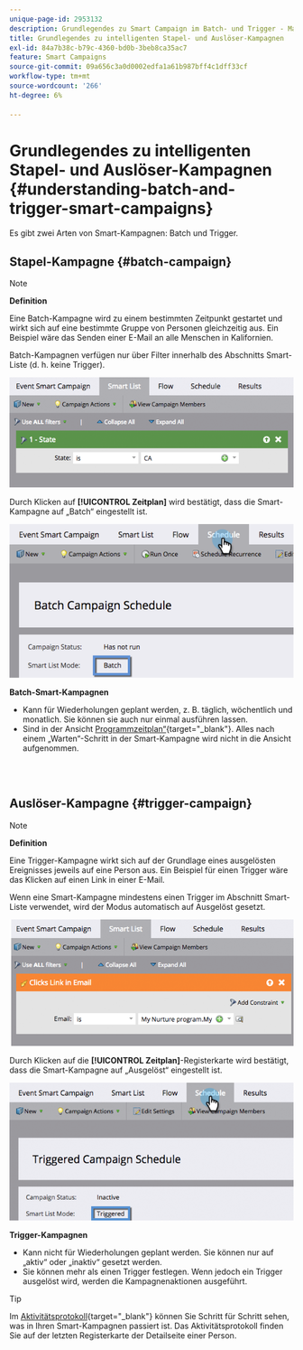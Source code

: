 ```yaml
---
unique-page-id: 2953132
description: Grundlegendes zu Smart Campaign im Batch- und Trigger - Marketo-Dokumente - Produktdokumentation
title: Grundlegendes zu intelligenten Stapel- und Auslöser-Kampagnen
exl-id: 84a7b38c-b79c-4360-bd0b-3beb8ca35ac7
feature: Smart Campaigns
source-git-commit: 09a656c3a0d0002edfa1a61b987bff4c1dff33cf
workflow-type: tm+mt
source-wordcount: '266'
ht-degree: 6%

---
```


# Grundlegendes zu intelligenten Stapel- und Auslöser-Kampagnen {#understanding-batch-and-trigger-smart-campaigns}

Es gibt zwei Arten von Smart-Kampagnen: Batch und Trigger.

## Stapel-Kampagne {#batch-campaign}

>[!NOTE]
>
>**Definition**
>
>Eine Batch-Kampagne wird zu einem bestimmten Zeitpunkt gestartet und wirkt sich auf eine bestimmte Gruppe von Personen gleichzeitig aus. Ein Beispiel wäre das Senden einer E-Mail an alle Menschen in Kalifornien.

Batch-Kampagnen verfügen nur über Filter innerhalb des Abschnitts Smart-Liste (d. h. keine Trigger).

![](assets/understanding-batch-and-trigger-smart-campaigns-1.png)

Durch Klicken auf **[!UICONTROL Zeitplan]** wird bestätigt, dass die Smart-Kampagne auf „Batch“ eingestellt ist.

![](assets/understanding-batch-and-trigger-smart-campaigns-2.png)

**Batch-Smart-Kampagnen**

* Kann für Wiederholungen geplant werden, z. B. täglich, wöchentlich und monatlich. Sie können sie auch nur einmal ausführen lassen.
* Sind in der Ansicht [Programmzeitplan“ &#x200B;](/help/marketo/product-docs/core-marketo-concepts/programs/program-schedule-view/navigating-the-program-schedule-view.md){target="_blank"}. Alles nach einem „Warten“-Schritt in der Smart-Kampagne wird nicht in die Ansicht aufgenommen.

<br> 

## Auslöser-Kampagne {#trigger-campaign}

>[!NOTE]
>
>**Definition**
>
>Eine Trigger-Kampagne wirkt sich auf der Grundlage eines ausgelösten Ereignisses jeweils auf eine Person aus. Ein Beispiel für einen Trigger wäre das Klicken auf einen Link in einer E-Mail.

Wenn eine Smart-Kampagne mindestens einen Trigger im Abschnitt Smart-Liste verwendet, wird der Modus automatisch auf Ausgelöst gesetzt.

![](assets/understanding-batch-and-trigger-smart-campaigns-3.png)

Durch Klicken auf die **[!UICONTROL Zeitplan]**-Registerkarte wird bestätigt, dass die Smart-Kampagne auf „Ausgelöst“ eingestellt ist.

![](assets/understanding-batch-and-trigger-smart-campaigns-4.png)

**Trigger-Kampagnen**

* Kann nicht für Wiederholungen geplant werden. Sie können nur auf „aktiv“ oder „inaktiv“ gesetzt werden.
* Sie können mehr als einen Trigger festlegen. Wenn jedoch ein Trigger ausgelöst wird, werden die Kampagnenaktionen ausgeführt.

>[!TIP]
>
>Im [Aktivitätsprotokoll](/help/marketo/product-docs/core-marketo-concepts/smart-lists-and-static-lists/managing-people-in-smart-lists/locate-the-activity-log-for-a-person.md){target="_blank"} können Sie Schritt für Schritt sehen, was in Ihren Smart-Kampagnen passiert ist. Das Aktivitätsprotokoll finden Sie auf der letzten Registerkarte der Detailseite einer Person.
